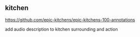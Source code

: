 

## kitchen

https://github.com/epic-kitchens/epic-kitchens-100-annotations

add  audio description to kitchen surrounding and action
